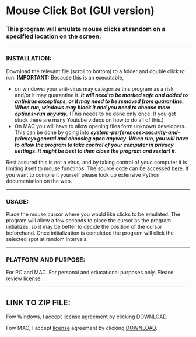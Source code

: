 # __Mouse Click Bot (GUI version)__

### This program will emulate mouse clicks at random on a specified location on the screen. 
___
### INSTALLATION:
Download the relevant file (scroll to bottom) to a folder and double click to run. **IMPORTANT:**  Because this is an executable, 

- on windows: your anti-virus may categorize this program as a risk and/or it may quarantine it. ***It will need to be marked safe and added to antivirus exceptions, or it may need to be removed from quarantine. When run, windows may block it and you need to choose more options>run anyway.*** (This needs to be done only once. If you get stuck there are many Youtube videos on how to do all of this.) 
- On MAC you will have to allow opening files form unknown developers. This can be done by going into ***system-perferences>security-and-privacy>general and choosing open anyway. When run, you will have to allow the program to take control of your computer in privacy settings. It might be best to then close the program and restart it***.

Rest assured this is not a virus, and by taking control of youc computer it is limiting itself to mouse functinos.  The source code can be accessed [here](https://github.com/Imranazeb/MouseBotGUI/blob/master/main.py). If you want to compile it yourself please look up extensive Python documentation on the web. 
___
### USAGE:
Place the mouse cursor where you would like clicks to be emulated. The program will allow a few seconds to place the cursor as the program initializes, so it may be better to decide the position of the cursor beforehand. Once initialization is completed the program will click the selected spot at random intervals. 
___
### PLATFORM AND PURPOSE:
For PC and MAC. For personal and educational purposes only. Please review [license](https://github.com/Imranazeb/MouseBotGUI/blob/master/LICENSE.md). 
___
## LINK TO ZIP FILE:
Fow Windows, I accept [license](https://github.com/Imranazeb/MouseBotGUI/blob/master/LICENSE.md) agreement by clicking [DOWNLOAD](https://github.com/Imranazeb/MouseBotGUI/releases/download/v1.00/BOT_Win.exe).

Fow MAC, I accept [license](https://github.com/Imranazeb/MouseBotGUI/blob/master/LICENSE.md) agreement by clicking [DOWNLOAD](https://github.com/Imranazeb/MouseBotGUI/releases/download/v1.00/BOT_MAC.app.zip).
